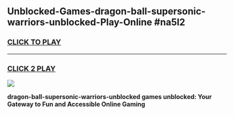 
## Unblocked-Games-dragon-ball-supersonic-warriors-unblocked-Play-Online #na5l2
<h3>
<a href="https://news.freeplayer.one?title=dragon-ball-supersonic-warriors-unblocked&ref=3">CLICK TO PLAY</a></h3>
<hr>

<h3>
<a href="https://news.freeplayer.one?title=dragon-ball-supersonic-warriors-unblocked&ref=3">CLICK 2 PLAY</a>
  
</h3>

<a href="https://news.freeplayer.one?title=dragon-ball-supersonic-warriors-unblocked&ref=3"><img src="https://clearcache.store/games.png"></a>


**dragon-ball-supersonic-warriors-unblocked games unblocked: Your Gateway to Fun and Accessible Online Gaming**
